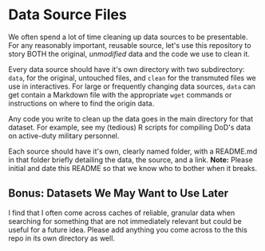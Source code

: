 # Data Source Files

We often spend a lot of time cleaning up data sources to be presentable. For any reasonably important, reusable source, let's use this repository to story BOTH the original, *unmodified* data and the code we use to clean it.

Every data source should have it's own directory with two subdirectory: `data`, for the original, untouched files, and `clean` for the transmuted files we use in interactives. For large or frequently changing data sources, `data` can get contain a Markdown file with the appropriate `wget` commands or instructions on where to find the origin data.

Any code you write to clean up the data goes in the main directory for that dataset. For example, see my (tedious) R scripts for compiling DoD's data on active-duty military personnel.

Each source should have it's own, clearly named folder, with a README.md in that folder briefly detailing the data, the source, and a link. **Note:** Please initial and date this README so that we know who to bother when it breaks.

## Bonus: Datasets We May Want to Use Later

I find that I often come across caches of reliable, granular data when searching for something that are not immediately relevant but could be useful for a future idea. Please add anything you come across to the this repo in its own directory as well.